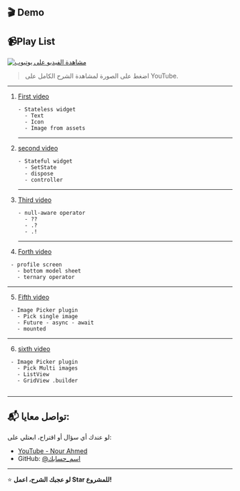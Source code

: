 ## 🎬 Demo
## 📹Play List

[![مشاهدة الفيديو على يوتيوب](https://img.youtube.com/vi/uKldicP6wms/0.jpg)](https://www.youtube.com/playlist?list=PLOH7xdwV7IorDoScahYwOf_WEPl77WRBz)

> اضغط على الصورة لمشاهدة الشرح الكامل على YouTube.
 ---


1. [First video](https://www.youtube.com/watch?v=WdZChmqtzQI)

   ```
   - Stateless widget
     - Text
     - Icon
     - Image from assets
   
   ```

   ---

2. [second video](https://www.youtube.com/watch?v=clkP7hQQoHI&t=1s)
   
   ```
   - Stateful widget
     - SetState
     - dispose 
     - controller
   ```
   ---
    
3. [Third video](https://www.youtube.com/watch?v=NajvtGSZPng&t=10s)

   ```
   - null-aware operator
     - ??
     - .? 
     - .!
   ```
   ---

4.  [Forth video](https://www.youtube.com/watch?v=iCSNGXXHzOA&t=3s)

   ```
    - profile screen
      - bottom model sheet
      - ternary operator
   ```
  ---

5.   [Fifth video](https://www.youtube.com/watch?v=C_SkHgiYyI8&t=3s)

   ```
    - Image Picker plugin
      - Pick single image
      - Future - async - await
      - mounted
   
   ```
  ---  
6.   [sixth video](https://www.youtube.com/watch?v=uKldicP6wms&t=1s)

   ```
    - Image Picker plugin
      - Pick Multi images
      - ListView
      - GridView .builder
      
   
   ```
  ---  
   







## 📬 تواصل معايا:

لو عندك أي سؤال أو اقتراح، ابعتلي على:

- [YouTube - Nour Ahmed](https://www.youtube.com/@NourAhmed)
- GitHub: [@اسم_حسابك](https://github.com/اسم_حسابك)

---

⭐ **لو عجبك الشرح، اعمل Star للمشروع!**


